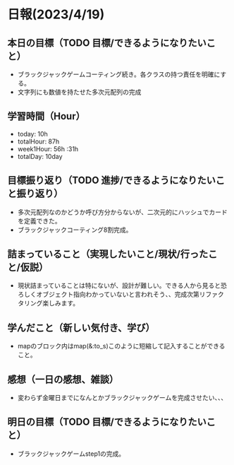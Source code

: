 # 日報(2023/4/19)

## 本日の目標（TODO 目標/できるようになりたいこと）

- ブラックジャックゲームコーティング続き。各クラスの持つ責任を明確にする。
- 文字列にも数値を持たせた多次元配列の完成

## 学習時間（Hour）
- today: 10h
- totalHour: 87h
- week1Hour: 56h :31h
- totalDay: 10day

## 目標振り返り（TODO 進捗/できるようになりたいこと振り返り）

- 多次元配列なのかどうか呼び方分からないが、二次元的にハッシュでカードを定義できた。
- ブラックジャックコーティング8割完成。

## 詰まっていること（実現したいこと/現状/行ったこと/仮説）

- 現状詰まっていることは特にないが、設計が難しい。できる人から見ると恐ろしくオブジェクト指向わかっていないと言われそう、、完成次第リファクタリング楽しみます。

## 学んだこと（新しい気付き、学び）

- mapのブロック内はmap(&:to_s)このように短縮して記入することができること。

## 感想（一日の感想、雑談）
- 変わらず金曜日までになんとかブラックジャックゲームを完成させたい、、、

## 明日の目標（TODO 目標/できるようになりたいこと）
- ブラックジャックゲームstep1の完成。